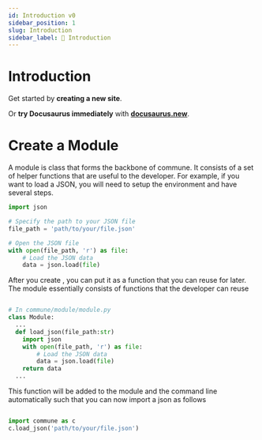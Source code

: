 ```yaml
---
id: Introduction v0
sidebar_position: 1
slug: Introduction
sidebar_label: 👋 Introduction
---
```


# Introduction

Get started by **creating a new site**.

Or **try Docusaurus immediately** with **[docusaurus.new](https://docusaurus.new)**.

# Create a Module

A module is class that forms the backbone of commune. It consists of a set of helper functions that are useful to the developer.  For example, if you want to load a JSON, you will need to setup the environment and have several steps.

```python
import json

# Specify the path to your JSON file
file_path = 'path/to/your/file.json'

# Open the JSON file
with open(file_path, 'r') as file:
    # Load the JSON data
    data = json.load(file)


```

 After you create , you can put it as a function that you can reuse for later. The module essentially consists of functions that the developer can reuse 

```python

# In commune/module/module.py
class Module:
  ...
  def load_json(file_path:str)
    import json
    with open(file_path, 'r') as file:
        # Load the JSON data
        data = json.load(file)
    return data
  ...

```



This function will be added to the module and the command line automatically such that you can now import a json as follows

```python

import commune as c
c.load_json('path/to/your/file.json')

```

